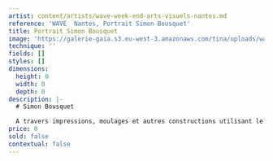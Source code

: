 ```yaml
---
artist: content/artists/wave-week-end-arts-visuels-nantes.md
reference: 'WAVE  Nantes, Portrait Simon Bousquet'
title: Portrait Simon Bousquet
image: 'https://galerie-gaia.s3.eu-west-3.amazonaws.com/tina/uploads/wave-nantes/Capture d’écran 2021-05-27 à 11.14.17.png'
technique: ''
fields: []
styles: []
dimensions:
  height: 0
  width: 0
  depth: 0
description: |-
  # Simon Bousquet

  A travers impressions, moulages et autres constructions utilisant le béton, exploitant les éléments du chantier, du monde ouvrier, Simon Bousquet compose ses réalisations autour de questionnements sur les ruines qui nous entourent, avec lesquelles on vit.
price: 0
sold: false
contextual: false
---
```


